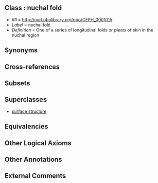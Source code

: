 
## Class : nuchal fold

 * *IRI* = http://purl.obolibrary.org/obo/CEPH_0001015
 * *Label* = nuchal fold
 * *Definition* = One of a series of longitudinal folds or pleats of skin in the nuchal region

## Synonyms


## Cross-references


## Subsets


## Superclasses

 * [surface structure](../../UBERON/02/UBERON_0003102.md)

## Equivalencies


## Other Logical Axioms


## Other Annotations


## External Comments


